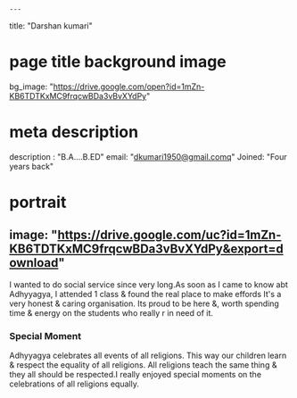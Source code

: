 
    ---
title: "Darshan kumari"
# page title background image
bg_image: "https://drive.google.com/open?id=1mZn-KB6TDTKxMC9frqcwBDa3vBvXYdPy"
# meta description
description : "B.A....B.ED"
email: "dkumari1950@gmail.comq"
Joined: "Four years back"
# portrait
image: "https://drive.google.com/uc?id=1mZn-KB6TDTKxMC9frqcwBDa3vBvXYdPy&export=download"
---

I wanted to do social service since very long.As soon as I came to know abt Adhyyagya, I attended 1 class & found the real place to make effords
It's a very honest & caring organisation. Its proud to be here &, worth spending time & energy on the students who really r in need of it.

### Special Moment
Adhyyagya celebrates all events of all religions. This way our children learn & respect the equality of all religions. All religions teach the same thing & they all should be respected.I really enjoyed special moments on the celebrations of all religions equally.

